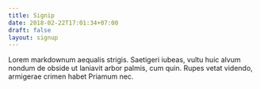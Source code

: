 ```yaml
---
title: Signip
date: 2018-02-22T17:01:34+07:00
draft: false
layout: signup
---
```

Lorem markdownum aequalis strigis. Saetigeri iubeas, vultu huic alvum nondum de obside ut laniavit arbor palmis, cum quin. Rupes vetat videndo, armigerae crimen habet Priamum nec.

